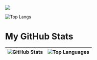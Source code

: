 <picture>
  <source
    srcset="https://github-readme-stats.vercel.app/api?username=imamrdn&show_icons=true&theme=dark"
    media="(prefers-color-scheme: dark)"
  />
  <source
    srcset="https://github-readme-stats.vercel.app/api?username=imamrdn&show_icons=true"
    media="(prefers-color-scheme: light), (prefers-color-scheme: no-preference)"
  />
  <img src="https://github-readme-stats.vercel.app/api?username=imamrdn&show_icons=true" />
</picture>

![Top Langs](https://github-readme-stats.vercel.app/api/top-langs/?username=imamrdn&layout=compact)

# My GitHub Stats

| ![GitHub Stats](https://github-readme-stats.vercel.app/api?username=imamrdn&show_icons=true&theme=dark) | ![Top Languages](https://github-readme-stats.vercel.app/api/top-langs/?username=imamrdn&layout=compact) |
| :-----------------------------------------------------------------------------------------------------: | :-----------------------------------------------------------------------------------------------------: |
